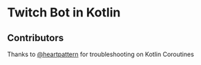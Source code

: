 # Twitch Bot in Kotlin

## Contributors

Thanks to [@heartpattern](https://github.com/heartpattern) for troubleshooting on Kotlin Coroutines 
